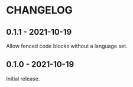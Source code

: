 CHANGELOG
=========

0.1.1 - 2021-10-19
------------------

Allow fenced code blocks without a language set.

0.1.0 - 2021-10-19
------------------

Initial release.

